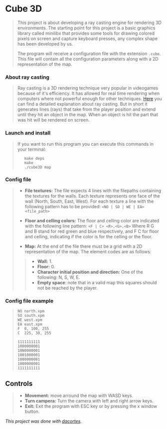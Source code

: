 # Cube 3D

> This project is about developing a ray casting engine for rendering 3D environments. The starting point for this project is a basic graphics library called minilibx that provides some tools for drawing colored pixels on screen and capture keyboard presses, any complex shape has been developed by us.
>
> The program will receive a configuration file with the extension `.cube`. This file will contain all the configuration parameters along with a 2D representation of the map.

### About ray casting
> Ray casting is a 3D rendering technique very popular in videogames because of it's efficiency. It has allowed for real time rendering when computers where not powerful enough for other techniques. [Here](https://lodev.org/cgtutor/raycasting.html) you can find a detailed explanation about ray casting. But in short it generates lines (rays) that take from the player position and extend until they hit an object in the map. When an object is hit the part that was hit will be rendered on screen. 

### Launch and install
> If you want to run this program you can execute this commands in your terminal:
> ```Shell
>    make deps
>    make
>    ./cube3D map 
>```

### Config file
>* **File textures:** The file expects 4 lines with the filepaths containing the textures for the walls. Each texture represents one face of the wall (North, South, East, West). For each texture a line with the following pattern has to be provided:
> `<NO | SO | WE | EA> <file_path>`
>
>* **Floor and celling colors:** The floor and celling color are indicated with the following line pattern:
> `<F | C> <R>,<G>,<B>`
> Where R G and B stand for red green and blue respectively, and F C for floor and celling, indicating if the color is for the celling or the floor.
>
>* **Map:** At the end of the file there must be a grid with a 2D representation of the map.
>The element codes are as follows:
>>* **Wall:** 1.
>>* **Floor:** 0.
>>* **Character initial position and direction:** One of the following: N, S, W, E.
>>* **Empty space**: <space> note that in a valid map this squares should not be reached by the player. 

### Config file example 
> ```
> NO north.xpm
> SO south.xpm
> WE west.xpm
> EA east.xpm
> F  0, 100, 255
> C  225, 30, 255
>
> 1111111111
> 1000000001
> 10N0000001
> 1001000001
> 1000000001
> 1000000001
> 1111111111
>```

## Controls
> * **Movement:** move arround the map with WASD keys.   
> * **Turn campera:** Turn the camera with left and right arrow keys.
> * **Exit:** Exit the program with ESC key or by pressing the x window button.

*This project was done with [dacortes](https://github.com/dacortes).*